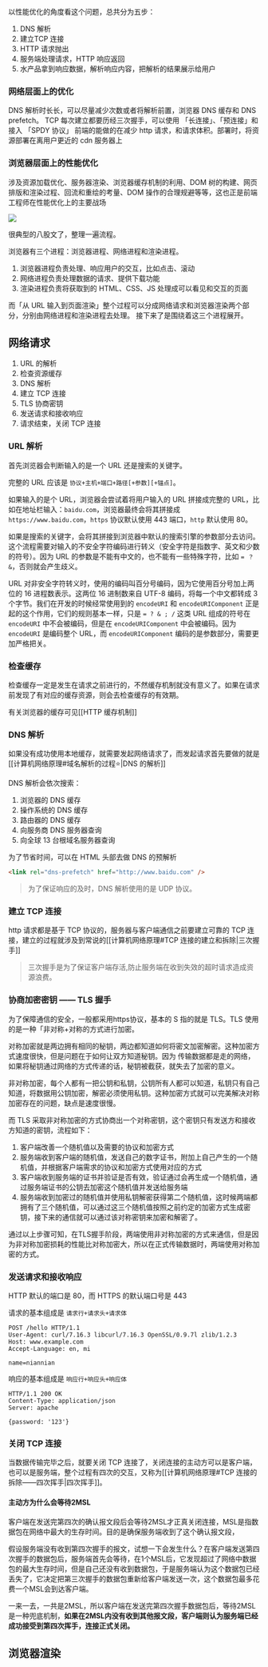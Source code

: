 以性能优化的角度看这个问题，总共分为五步：

1. DNS 解析
2. 建立TCP 连接
3. HTTP 请求抛出
4. 服务端处理请求，HTTP 响应返回
5. 水产品拿到响应数据，解析响应内容，把解析的结果展示给用户

### 网络层面上的优化
DNS 解析时长长，可以尽量减少次数或者将解析前置，浏览器 DNS 缓存和 DNS prefetch。
TCP 每次建立都要历经三次握手，可以使用 「长连接」、「预连接」和接入 「SPDY 协议」
前端的能做的在减少 http 请求，和请求体积。部署时，将资源部署在离用户更近的 cdn 服务器上

### 浏览器层面上的性能优化

涉及资源加载优化、服务器渲染、浏览器缓存机制的利用、DOM 树的构建、网页排版和渲染过程、回流和重绘的考量、DOM 操作的合理规避等等，这也正是前端工程师在性能优化上的主要战场

![](http://cdn.liwuhou.cn/tmp/20220303164535.png)

很典型的八股文了，整理一遍流程。

浏览器有三个进程：浏览器进程、网络进程和渲染进程。

1. 浏览器进程负责处理、响应用户的交互，比如点击、滚动
2. 网络进程负责处理数据的请求、提供下载功能
3. 渲染进程负责将获取到的 HTML、CSS、JS 处理成可以看见和交互的页面


而「从 URL 输入到页面渲染」整个过程可以分成网络请求和浏览器渲染两个部分，分别由网络进程和渲染进程去处理。
接下来了是围绕着这三个进程展开。

## 网络请求
1. URL 的解析
2. 检查资源缓存
3. DNS 解析
4. 建立 TCP 连接
5. TLS 协商密钥
6. 发送请求和接收响应
7. 请求结束，关闭 TCP 连接

### URL 解析
首先浏览器会判断输入的是一个 URL 还是搜索的关键字。

完整的 URL 应该是 `协议+主机+端口+路径[+参数][+锚点]`。

如果输入的是个 URL，浏览器会尝试着将用户输入的 URL 拼接成完整的 URL，比如在地址栏输入：`baidu.com`，浏览器最终会将其拼接成 `https://www.baidu.com`，`https` 协议默认使用 443 端口，`http` 默认使用 80。

如果是搜索的关键字，会将其拼接到浏览器中默认的搜索引擎的参数部分去访问。这个流程需要对输入的不安全字符编码进行转义（安全字符是指数字、英文和少数的符号）。因为 URL 的参数是不能有中文的，也不能有一些特殊字符，比如 `= ？ &`，否则就会产生歧义。

URL 对非安全字符转义时，使用的编码叫百分号编码，因为它使用百分号加上两位的 16 进程数表示。这两位 16 进制数来自 UTF-8 编码，将每一个中文都转成 3 个字节。我们在开发的时候经常使用到的 `encodeURI` 和 `encodeURIComponent` 正是起的这个作用，它们的规则基本一样，只是 `= ? & ; /` 这类 URL 组成的符号在 `encodeURI` 中不会被编码，但是在 `encodeURIComponent` 中会被编码。因为 `encodeURI` 是编码整个 URL，而 `encodeURIComponent` 编码的是参数部分，需要更加严格把关。

### 检查缓存
检查缓存一定是发生在请求之前进行的，不然缓存机制就没有意义了。如果在请求前发现了有对应的缓存资源，则会去检查缓存的有效期。

有关浏览器的缓存可见[[HTTP 缓存机制]]

### DNS 解析
如果没有成功使用本地缓存，就需要发起网络请求了，而发起请求首先要做的就是 [[计算机网络原理#域名解析的过程⭐|DNS 的解析]]

DNS 解析会依次搜索：

1. 浏览器的 DNS 缓存
2. 操作系统的 DNS 缓存
3. 路由器的 DNS 缓存
4. 向服务商 DNS 服务器查询
5. 向全球 13 台根域名服务器查询

为了节省时间，可以在 HTML 头部去做 DNS 的预解析

```html
<link rel="dns-prefetch" href="http://www.baidu.com" />
```

>  为了保证响应的及时，DNS 解析使用的是 UDP 协议。

### 建立 TCP 连接
http 请求都是基于 TCP 协议的，服务器与客户端通信之前要建立可靠的 TCP 连接，建立的过程就涉及到常说的[[计算机网络原理#TCP 连接的建立和拆除|三次握手]]

> 三次握手是为了保证客户端存活,防止服务端在收到失效的超时请求造成资源浪费。

### 协商加密密钥 —— TLS 握手
为了保障通信的安全，一般都采用https协议，基本的 S 指的就是 TLS。TLS 使用的是一种「非对称+对称的方式进行加密。

对称加密就是两边拥有相同的秘钥，两边都知道如何将密文加密解密。这种加密方式速度很快，但是问题在于如何让双方知道秘钥。因为 传输数据都是走的网络，如果将秘钥通过网络的方式传递的话，秘钥被截获，就失去了加密的意义。

非对称加密，每个人都有一把公钥和私钥，公钥所有人都可以知道，私钥只有自己知道，将数据用公钥加密，解密必须使用私钥。这种加密方式就可以完美解决对称加密存在的问题，缺点是速度很慢。

而 TLS 采取非对称加密的方式协商出一个对称密钥，这个密钥只有发送方和接收方知道的密钥，流程如下：

1. 客户端改善一个随机值以及需要的协议和加密方式
2. 服务端收到客户端的随机值，发送自己的数字证书，附加上自己产生的一个随机值，并根据客户端需求的协议和加密方式使用对应的方式
3. 客户端收到服务端的证书并验证是否有效，验证通过会再生成一个随机值，通过服务端证书的公钥去加密这个随机值并发送给服务端
4. 服务端收到加密过的随机值并使用私钥解密获得第二个随机值，这时候两端都拥有了三个随机值，可以通过这三个随机值按照之前约定的加密方式生成密钥，接下来的通信就可以通过该对称密钥来加密和解密了。

通过以上步骤可知，在TLS握手阶段，两端使用非对称加密的方式来通信，但是因为非对称加密损耗的性能比对称加密大，所以在正式传输数据时，两端使用对称加密的方式。

### 发送请求和接收响应
HTTP 默认的端口是 80，而 HTTPS 的默认端口号是 443

请求的基本组成是 `请求行+请求头+请求体`

```
POST /hello HTTP/1.1
User-Agent: curl/7.16.3 libcurl/7.16.3 OpenSSL/0.9.7l zlib/1.2.3 
Host: www.example.com 
Accept-Language: en, mi 

name=niannian
```

响应的基本组成是 `响应行+响应头+响应体`

```
HTTP/1.1 200 OK
Content-Type: application/json
Server: apache

{password: '123'}
```

### 关闭 TCP 连接
当数据传输完毕之后，就要关闭 TCP 连接了，关闭连接的主动方可以是客户端，也可以是服务端，整个过程有四次的交互，又称为[[计算机网络原理#TCP 连接的拆除——四次挥手|四次挥手]]。

#### 主动方为什么会等待2MSL

客户端在发送完第四次的确认报文段后会等待2MSL才正真关闭连接，MSL是指数据包在网络中最大的生存时间。目的是确保服务端收到了这个确认报文段，

假设服务端没有收到第四次握手的报文，试想一下会发生什么？在客户端发送第四次握手的数据包后，服务端首先会等待，在1个MSL后，它发现超过了网络中数据包的最大生存时间，但是自己还没有收到数据包，于是服务端认为这个数据包已经丢失了，它决定把第三次握手的数据包重新给客户端发送一次，这个数据包最多花费一个MSL会到达客户端。

一来一去，一共是2MSL，所以客户端在发送完第四次握手数据包后，等待2MSL是一种兜底机制，**如果在2MSL内没有收到其他报文段，客户端则认为服务端已经成功接受到第四次挥手，连接正式关闭。**

## 浏览器渲染
